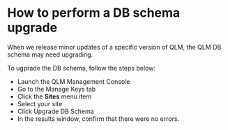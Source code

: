 # How to perform a DB schema upgrade

When we release minor updates of a specific version of QLM, the QLM DB schema may need upgrading.

To ugprade the DB schema, follow the steps below:

* Launch the QLM Management Console
* Go to the Manage Keys tab
* Click the **Sites** menu item
* Select your site
* Click Upgrade DB Schema
* In the results window, confirm that there were no errors.
